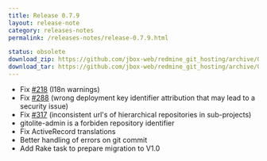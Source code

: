 ```yaml
---
title: Release 0.7.9
layout: release-note
category: releases-notes
permalink: /releases-notes/release-0.7.9.html

status: obsolete
download_zip: https://github.com/jbox-web/redmine_git_hosting/archive/0.7.9.zip
download_tar: https://github.com/jbox-web/redmine_git_hosting/archive/0.7.9.tar.gz
---
```


* Fix [#218](https://github.com/jbox-web/redmine_git_hosting/issues/218) (I18n warnings)
* Fix [#288](https://github.com/jbox-web/redmine_git_hosting/issues/288) (wrong deployment key identifier attribution that may lead to a security issue)
* Fix [#317](https://github.com/jbox-web/redmine_git_hosting/issues/317) (inconsistent url's of hierarchical repositories in sub-projects)
* gitolite-admin is a forbiden repository identifier
* Fix ActiveRecord translations
* Better handling of errors on git commit
* Add Rake task to prepare migration to V1.0

